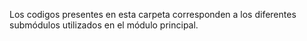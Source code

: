 Los codigos presentes en esta carpeta corresponden a los diferentes submódulos utilizados en el módulo principal.
